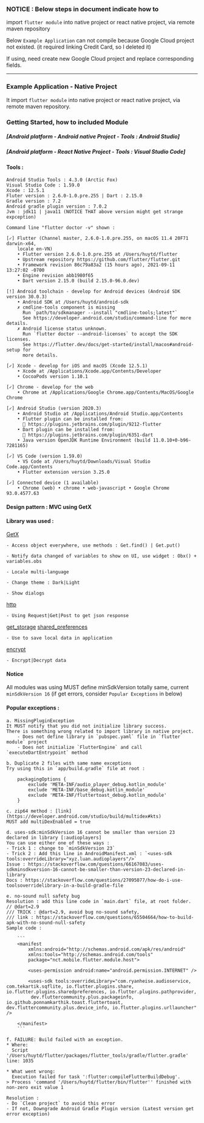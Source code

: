 ### NOTICE : Below steps in document indicate how to 
import `flutter module` into native project or react native project,
via remote maven repository

Below `Example Application` can not compile because Google Cloud project not existed.
(it required linking Credit Card, so I deleted it)

If using, need create new Google Cloud project and replace corresponding fields.

---------------------------------------------------------------------------------------------------

### Example Application - Native Project
It import `flutter module` into native project or react native project,
via remote maven repository.

### Getting Started, how to included Module

##### [Android platform - Android native Project - Tools : Android Studio]
##### [Android platform - React Native Project - Tools : Visual Studio Code]

#### Tools :

    Android Studio Tools : 4.3.0 (Arctic Fox)
    Visual Studio Code : 1.59.0
    Xcode : 12.5.1
    Fluter version : 2.6.0-1.0.pre.255 | Dart : 2.15.0
    Gradle version : 7.2
    Android gradle plugin version : 7.0.2
    Jvm : jdk11 | java11 (NOTICE THAT above version might get strange expception)

    Command line "flutter doctor -v" shown :

    [✓] Flutter (Channel master, 2.6.0-1.0.pre.255, on macOS 11.4 20F71 darwin-x64,
        locale en-VN)
        • Flutter version 2.6.0-1.0.pre.255 at /Users/huytd/flutter
        • Upstream repository https://github.com/flutter/flutter.git
        • Framework revision 86c79a83a2 (15 hours ago), 2021-09-11 13:27:02 -0700
        • Engine revision abb1980f65
        • Dart version 2.15.0 (build 2.15.0-96.0.dev)
    
    [!] Android toolchain - develop for Android devices (Android SDK version 30.0.3)
        • Android SDK at /Users/huytd/android-sdk
        ✗ cmdline-tools component is missing
          Run `path/to/sdkmanager --install "cmdline-tools;latest"`
          See https://developer.android.com/studio/command-line for more details.
        ✗ Android license status unknown.
          Run `flutter doctor --android-licenses` to accept the SDK licenses.
          See https://flutter.dev/docs/get-started/install/macos#android-setup for
          more details.
    
    [✓] Xcode - develop for iOS and macOS (Xcode 12.5.1)
        • Xcode at /Applications/Xcode.app/Contents/Developer
        • CocoaPods version 1.10.1
    
    [✓] Chrome - develop for the web
        • Chrome at /Applications/Google Chrome.app/Contents/MacOS/Google Chrome
    
    [✓] Android Studio (version 2020.3)
        • Android Studio at /Applications/Android Studio.app/Contents
        • Flutter plugin can be installed from:
          🔨 https://plugins.jetbrains.com/plugin/9212-flutter
        • Dart plugin can be installed from:
          🔨 https://plugins.jetbrains.com/plugin/6351-dart
        • Java version OpenJDK Runtime Environment (build 11.0.10+0-b96-7281165)
    
    [✓] VS Code (version 1.59.0)
        • VS Code at /Users/huytd/Downloads/Visual Studio Code.app/Contents
        • Flutter extension version 3.25.0
    
    [✓] Connected device (1 available)
        • Chrome (web) • chrome • web-javascript • Google Chrome 93.0.4577.63

#### Design pattern : MVC using GetX

#### Library was used :
    
[GetX](https://pub.dev/packages/get)

    - Access object everywhere, use methods : Get.find() | Get.put()

    - Notify data changed of variables to show on UI, use widget : Obx() + variables.obs

    - Locale multi-language

    - Change theme : Dark|Light

    - Show dialogs
    
[http](https://pub.dev/packages/http)

    - Using Request|Get|Post to get json response


[get_storage](https://pub.dev/packages/get_storage)
[shared_preferences](https://pub.dev/packages/shared_preferences)

    - Use to save local data in application

[encrypt](https://pub.dev/packages/encrypt)

    - Encrypt|Decrypt data

#### Notice
All modules was using MUST define minSdkVersion totally same, current `minSdkVersion 16`
(if get errors, consider `Popular Exceptions` in below)

#### Popular exceptions :

    a. MissingPluginException
    It MUST notify that you did not initialize library success.
    There is something wrong related to import library in native project.
        - Does not define library in `pubspec.yaml` file in `flutter module` project
        - Does not initialize `FlutterEngine` and call `executeDartEntrypoint` method
    
    b. Duplicate 2 files with same name exceptions
    Try using this in `app/build.gradle` file at root :
        
        packagingOptions {
            exclude 'META-INF/audio_player_debug.kotlin_module'
            exclude 'META-INF/base_debug.kotlin_module'
            exclude 'META-INF/fluttertoast_debug.kotlin_module'
        }
        
    c. zip64 method : [link](https://developer.android.com/studio/build/multidex#kts)
    MUST add multiDexEnabled = true

    d. uses-sdk:minSdkVersion 16 cannot be smaller than version 23 declared in library [:audioplayers]
    You can use either one of these ways :
    - Trick 1 : change to `minSdkVersion 23` 
    - Trick 2 : Add this line in AndroidManifest.xml : `<uses-sdk tools:overrideLibrary="xyz.luan.audioplayers"/>`
    Issue : https://stackoverflow.com/questions/66167083/uses-sdkminsdkversion-16-cannot-be-smaller-than-version-23-declared-in-library
    Docs : https://stackoverflow.com/questions/27095077/how-do-i-use-toolsoverridelibrary-in-a-build-gradle-file

    e. no-sound null safety bug
    Resolution : add this line code in `main.dart` file, at root folder.
    // @dart=2.9 
    /// TRICK : @dart=2.9, avoid bug no-sound safety,
    /// link : https://stackoverflow.com/questions/65504664/how-to-build-apk-with-no-sound-null-safety
    Sample code :

        ```
        <manifest
            xmlns:android="http://schemas.android.com/apk/res/android"
            xmlns:tools="http://schemas.android.com/tools"
            package="nct.mobile.flutter.module.host">
    
            <uses-permission android:name="android.permission.INTERNET" />
        
            <uses-sdk tools:overrideLibrary="com.ryanheise.audioservice, com.tekartik.sqflite, io.flutter.plugins.share, io.flutter.plugins.sharedpreferences, io.flutter.plugins.pathprovider,
             dev.fluttercommunity.plus.packageinfo, io.github.ponnamkarthik.toast.fluttertoast, dev.fluttercommunity.plus.device_info, io.flutter.plugins.urllauncher" />

        </manifest>
        ```

    f. FAILURE: Build failed with an exception.
    * Where:
      Script '/Users/huytd/flutter/packages/flutter_tools/gradle/flutter.gradle' line: 1035
    
    * What went wrong:
      Execution failed for task ':flutter:compileFlutterBuildDebug'.
    > Process 'command '/Users/huytd/flutter/bin/flutter'' finished with non-zero exit value 1
    
    Resolution :
    - Do `Clean project` to avoid this error
    - If not, Downgrade Android Gradle Plugin version (Latest version get error exception)

